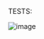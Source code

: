 TESTS:

![image](https://github.com/h587726/dat110-project3-dht-startcode/assets/54097862/5e2ae73c-3004-4f3f-93b7-6b1c4831bcb1)
